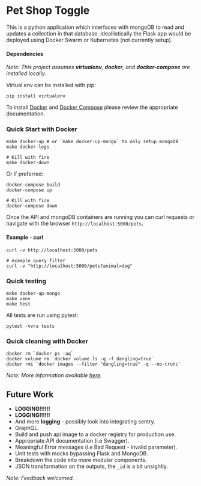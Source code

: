 # Pet Shop Toggle
This is a python application which interfaces with mongoDB to read and updates a collection in that database.
Ideallistically the Flask app would be deployed using Docker Swarm or Kubernetes (not currently setup).

#### Dependencies

_Note: This project assumes **virtualenv**, **docker**, and **docker-compose** are installed locally._

Virtual env can be installed with pip:
```
pip install virtualenv
```

To install [Docker](https://docs.docker.com/install) and [Docker Compose](https://docs.docker.com/compose/install/) please review the appropriate documentation.

### Quick Start with Docker

```shell
make docker-up # or `make docker-up-mongo` to only setup mongoDB
make docker-logs

# Kill with fire
make docker-down
```

Or if preferred:
```shell
docker-compose build
docker-compose up

# Kill with fire
docker-compose down
```

Once the API and mongoDB containers are running you can curl requests or navigate with the browser `http://localhost:5000/pets`.

#### Example - curl
```
curl -v http://localhost:5000/pets

# example query filter
curl -v "http://localhost:5000/pets?animal=dog"
```


### Quick testing
```shell
make docker-up-mongo
make venv
make test
```

All tests are run using pytest:
```shell
pytest -vvra tests
```

### Quick cleaning with Docker
```shell
docker rm `docker ps -aq`
docker volume rm `docker volume ls -q -f dangling=true`
docker rmi `docker images --filter "dangling=true" -q --no-trunc`
```

_Note: More information available [here](https://gist.github.com/bastman/5b57ddb3c11942094f8d0a97d461b430)._


## Future Work

* **LOGGING!!!!!!**
* **LOGGING!!!!!!**
* And more **logging** - possibly look into integrating sentry.
* GraphQL.
* Build and push api image to a docker registry for production use.
* Appropriate API documentation (i.e Swagger).
* Meaningful Error messages (i.e Bad Request - invalid parameter).
* Unit tests with mocks bypassing Flask and MongoDB.
* Breakdown the code into more modular components.
* JSON transformation on the outputs, the `_id` is a bit unsightly.

_Note: Feedback welcomed._
